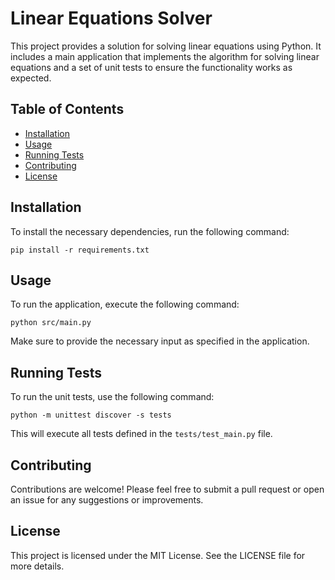 # Linear Equations Solver

This project provides a solution for solving linear equations using Python. It includes a main application that implements the algorithm for solving linear equations and a set of unit tests to ensure the functionality works as expected.

## Table of Contents

- [Installation](#installation)
- [Usage](#usage)
- [Running Tests](#running-tests)
- [Contributing](#contributing)
- [License](#license)

## Installation

To install the necessary dependencies, run the following command:

```
pip install -r requirements.txt
```

## Usage

To run the application, execute the following command:

```
python src/main.py
```

Make sure to provide the necessary input as specified in the application.

## Running Tests

To run the unit tests, use the following command:

```
python -m unittest discover -s tests
```

This will execute all tests defined in the `tests/test_main.py` file.

## Contributing

Contributions are welcome! Please feel free to submit a pull request or open an issue for any suggestions or improvements.

## License

This project is licensed under the MIT License. See the LICENSE file for more details.